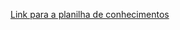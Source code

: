 [Link para a planilha de conhecimentos](https://docs.google.com/spreadsheets/d/1W04evgRMjQokyt0StgXgrI_6XrW5UAmI8mo52y5QuGg/edit#gid=0)
